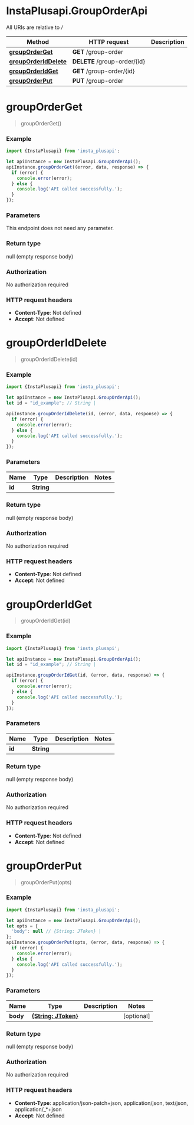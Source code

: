 # InstaPlusapi.GroupOrderApi

All URIs are relative to */*

Method | HTTP request | Description
------------- | ------------- | -------------
[**groupOrderGet**](GroupOrderApi.md#groupOrderGet) | **GET** /group-order | 
[**groupOrderIdDelete**](GroupOrderApi.md#groupOrderIdDelete) | **DELETE** /group-order/{id} | 
[**groupOrderIdGet**](GroupOrderApi.md#groupOrderIdGet) | **GET** /group-order/{id} | 
[**groupOrderPut**](GroupOrderApi.md#groupOrderPut) | **PUT** /group-order | 

<a name="groupOrderGet"></a>
# **groupOrderGet**
> groupOrderGet()



### Example
```javascript
import {InstaPlusapi} from 'insta_plusapi';

let apiInstance = new InstaPlusapi.GroupOrderApi();
apiInstance.groupOrderGet((error, data, response) => {
  if (error) {
    console.error(error);
  } else {
    console.log('API called successfully.');
  }
});
```

### Parameters
This endpoint does not need any parameter.

### Return type

null (empty response body)

### Authorization

No authorization required

### HTTP request headers

 - **Content-Type**: Not defined
 - **Accept**: Not defined

<a name="groupOrderIdDelete"></a>
# **groupOrderIdDelete**
> groupOrderIdDelete(id)



### Example
```javascript
import {InstaPlusapi} from 'insta_plusapi';

let apiInstance = new InstaPlusapi.GroupOrderApi();
let id = "id_example"; // String | 

apiInstance.groupOrderIdDelete(id, (error, data, response) => {
  if (error) {
    console.error(error);
  } else {
    console.log('API called successfully.');
  }
});
```

### Parameters

Name | Type | Description  | Notes
------------- | ------------- | ------------- | -------------
 **id** | **String**|  | 

### Return type

null (empty response body)

### Authorization

No authorization required

### HTTP request headers

 - **Content-Type**: Not defined
 - **Accept**: Not defined

<a name="groupOrderIdGet"></a>
# **groupOrderIdGet**
> groupOrderIdGet(id)



### Example
```javascript
import {InstaPlusapi} from 'insta_plusapi';

let apiInstance = new InstaPlusapi.GroupOrderApi();
let id = "id_example"; // String | 

apiInstance.groupOrderIdGet(id, (error, data, response) => {
  if (error) {
    console.error(error);
  } else {
    console.log('API called successfully.');
  }
});
```

### Parameters

Name | Type | Description  | Notes
------------- | ------------- | ------------- | -------------
 **id** | **String**|  | 

### Return type

null (empty response body)

### Authorization

No authorization required

### HTTP request headers

 - **Content-Type**: Not defined
 - **Accept**: Not defined

<a name="groupOrderPut"></a>
# **groupOrderPut**
> groupOrderPut(opts)



### Example
```javascript
import {InstaPlusapi} from 'insta_plusapi';

let apiInstance = new InstaPlusapi.GroupOrderApi();
let opts = { 
  'body': null // {String: JToken} | 
};
apiInstance.groupOrderPut(opts, (error, data, response) => {
  if (error) {
    console.error(error);
  } else {
    console.log('API called successfully.');
  }
});
```

### Parameters

Name | Type | Description  | Notes
------------- | ------------- | ------------- | -------------
 **body** | [**{String: JToken}**](Object.md)|  | [optional] 

### Return type

null (empty response body)

### Authorization

No authorization required

### HTTP request headers

 - **Content-Type**: application/json-patch+json, application/json, text/json, application/_*+json
 - **Accept**: Not defined

